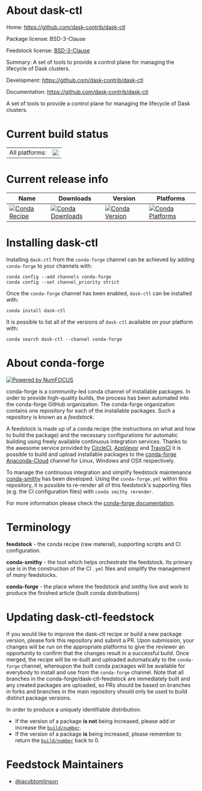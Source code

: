 About dask-ctl
==============

Home: https://github.com/dask-contrib/dask-ctl

Package license: BSD-3-Clause

Feedstock license: [BSD-3-Clause](https://github.com/conda-forge/dask-ctl-feedstock/blob/master/LICENSE.txt)

Summary: A set of tools to provide a control plane for managing the lifecycle of Dask clusters.

Development: https://github.com/dask-contrib/dask-ctl

Documentation: https://github.com/dask-contrib/dask-ctl

A set of tools to provide a control plane for managing the lifecycle of Dask clusters.


Current build status
====================


<table><tr><td>All platforms:</td>
    <td>
      <a href="https://dev.azure.com/conda-forge/feedstock-builds/_build/latest?definitionId=12283&branchName=master">
        <img src="https://dev.azure.com/conda-forge/feedstock-builds/_apis/build/status/dask-ctl-feedstock?branchName=master">
      </a>
    </td>
  </tr>
</table>

Current release info
====================

| Name | Downloads | Version | Platforms |
| --- | --- | --- | --- |
| [![Conda Recipe](https://img.shields.io/badge/recipe-dask--ctl-green.svg)](https://anaconda.org/conda-forge/dask-ctl) | [![Conda Downloads](https://img.shields.io/conda/dn/conda-forge/dask-ctl.svg)](https://anaconda.org/conda-forge/dask-ctl) | [![Conda Version](https://img.shields.io/conda/vn/conda-forge/dask-ctl.svg)](https://anaconda.org/conda-forge/dask-ctl) | [![Conda Platforms](https://img.shields.io/conda/pn/conda-forge/dask-ctl.svg)](https://anaconda.org/conda-forge/dask-ctl) |

Installing dask-ctl
===================

Installing `dask-ctl` from the `conda-forge` channel can be achieved by adding `conda-forge` to your channels with:

```
conda config --add channels conda-forge
conda config --set channel_priority strict
```

Once the `conda-forge` channel has been enabled, `dask-ctl` can be installed with:

```
conda install dask-ctl
```

It is possible to list all of the versions of `dask-ctl` available on your platform with:

```
conda search dask-ctl --channel conda-forge
```


About conda-forge
=================

[![Powered by
NumFOCUS](https://img.shields.io/badge/powered%20by-NumFOCUS-orange.svg?style=flat&colorA=E1523D&colorB=007D8A)](https://numfocus.org)

conda-forge is a community-led conda channel of installable packages.
In order to provide high-quality builds, the process has been automated into the
conda-forge GitHub organization. The conda-forge organization contains one repository
for each of the installable packages. Such a repository is known as a *feedstock*.

A feedstock is made up of a conda recipe (the instructions on what and how to build
the package) and the necessary configurations for automatic building using freely
available continuous integration services. Thanks to the awesome service provided by
[CircleCI](https://circleci.com/), [AppVeyor](https://www.appveyor.com/)
and [TravisCI](https://travis-ci.com/) it is possible to build and upload installable
packages to the [conda-forge](https://anaconda.org/conda-forge)
[Anaconda-Cloud](https://anaconda.org/) channel for Linux, Windows and OSX respectively.

To manage the continuous integration and simplify feedstock maintenance
[conda-smithy](https://github.com/conda-forge/conda-smithy) has been developed.
Using the ``conda-forge.yml`` within this repository, it is possible to re-render all of
this feedstock's supporting files (e.g. the CI configuration files) with ``conda smithy rerender``.

For more information please check the [conda-forge documentation](https://conda-forge.org/docs/).

Terminology
===========

**feedstock** - the conda recipe (raw material), supporting scripts and CI configuration.

**conda-smithy** - the tool which helps orchestrate the feedstock.
                   Its primary use is in the construction of the CI ``.yml`` files
                   and simplify the management of *many* feedstocks.

**conda-forge** - the place where the feedstock and smithy live and work to
                  produce the finished article (built conda distributions)


Updating dask-ctl-feedstock
===========================

If you would like to improve the dask-ctl recipe or build a new
package version, please fork this repository and submit a PR. Upon submission,
your changes will be run on the appropriate platforms to give the reviewer an
opportunity to confirm that the changes result in a successful build. Once
merged, the recipe will be re-built and uploaded automatically to the
`conda-forge` channel, whereupon the built conda packages will be available for
everybody to install and use from the `conda-forge` channel.
Note that all branches in the conda-forge/dask-ctl-feedstock are
immediately built and any created packages are uploaded, so PRs should be based
on branches in forks and branches in the main repository should only be used to
build distinct package versions.

In order to produce a uniquely identifiable distribution:
 * If the version of a package **is not** being increased, please add or increase
   the [``build/number``](https://docs.conda.io/projects/conda-build/en/latest/resources/define-metadata.html#build-number-and-string).
 * If the version of a package **is** being increased, please remember to return
   the [``build/number``](https://docs.conda.io/projects/conda-build/en/latest/resources/define-metadata.html#build-number-and-string)
   back to 0.

Feedstock Maintainers
=====================

* [@jacobtomlinson](https://github.com/jacobtomlinson/)

